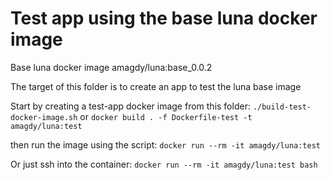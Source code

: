 # Test app using the base luna docker image

Base luna docker image amagdy/luna:base_0.0.2

The target of this folder is to create an app to test the luna base image

Start by creating a test-app docker image from this folder:
`./build-test-docker-image.sh`
or
`docker build . -f Dockerfile-test -t amagdy/luna:test`

then run the image using the script:
`docker run --rm -it amagdy/luna:test`

Or just ssh into the container:
`docker run --rm -it amagdy/luna:test bash`